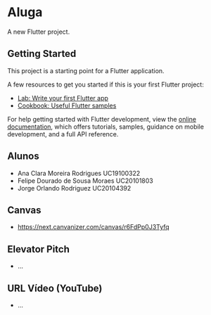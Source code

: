 # Aluga

A new Flutter project.

## Getting Started

This project is a starting point for a Flutter application.

A few resources to get you started if this is your first Flutter project:

- [Lab: Write your first Flutter app](https://docs.flutter.dev/get-started/codelab)
- [Cookbook: Useful Flutter samples](https://docs.flutter.dev/cookbook)

For help getting started with Flutter development, view the
[online documentation](https://docs.flutter.dev/), which offers tutorials,
samples, guidance on mobile development, and a full API reference.

## Alunos
- Ana Clara Moreira Rodrigues UC19100322
- Felipe Dourado de Sousa Moraes UC20101803
- Jorge Orlando Rodriguez UC20104392

## Canvas
- https://next.canvanizer.com/canvas/r6FdPp0J3Tyfq

## Elevator Pitch
- ...

## URL Vídeo (YouTube)
- ...
